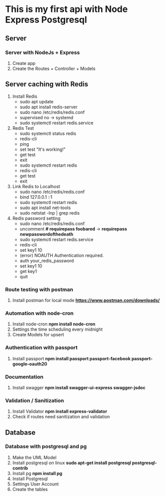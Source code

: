 # This is my first api with Node Express Postgresql

## Server
### Server with NodeJs + Express
1. Create app 
2. Create the Routes + Controller + Models

## Server caching with Redis
1. Install Redis
      - sudo apt update
      - sudo apt install redis-server
      - sudo nano /etc/redis/redis.conf
      - supervised no -> systemd
      - sudo systemctl restart redis.service
2. Redis Test
      - sudo systemctl status redis
      - redis-cli
      - ping
      - set test "It's working!"
      - get test
      - exit
      - sudo systemctl restart redis
      - redis-cli
      - get test
      - exit
3. Link Redis to Localhost
      - sudo nano /etc/redis/redis.conf
      - bind 127.0.0.1 ::1
      - sudo systemctl restart redis
      - sudo apt install net-tools
      - sudo netstat -lnp | grep redis
4. Redis password setting
      - sudo nano /etc/redis/redis.conf
      - uncomment **# requirepass foobared** -> **requirepass newpasswordofthedeath**
      - sudo systemctl restart redis.service
      - redis-cli
      - set key1 10
      - (error) NOAUTH Authentication required.
      - auth your_redis_password
      - set key1 10
      - get key1
      - quit

### Route testing with postman
1. Install postman for local mode **https://www.postman.com/downloads/**

### Automation with node-cron
1. Install node-cron **npm install node-cron**
2. Settings the time scheduling every midnight
3. Create Models for upsert

### Authentication with passport
1. Install passport **npm install passport passport-facebook passport-google-oauth20** 

### Documentation
1. Install swagger **npm install swagger-ui-express swagger-jsdoc**

### Validation / Sanitization
1. Install Validator **npm install express-validator**
2. Check if routes need sanitization and validation 

## Database
### Database with postgresql and pg
1. Make the UML Model
2. Install postgresql on linux **sudo apt-get install postgresql postgresql-contrib**
3. Install pg **npm install pg**
4. Install Postgresql
5. Settings User Account
6. Create the tables 
